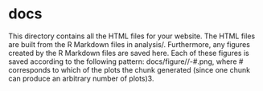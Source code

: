 # docs

 This directory contains all the HTML files for your website. The HTML files are built from the R Markdown files in 
analysis/. Furthermore, any figures created by the R Markdown files are saved here. Each of these figures is saved
 according to the following pattern: docs/figure/<insert Rmd filename>/<insert chunk name>-#.png, where # corresponds
 to which of the plots the chunk generated (since one chunk can produce an arbitrary number of plots)3.
